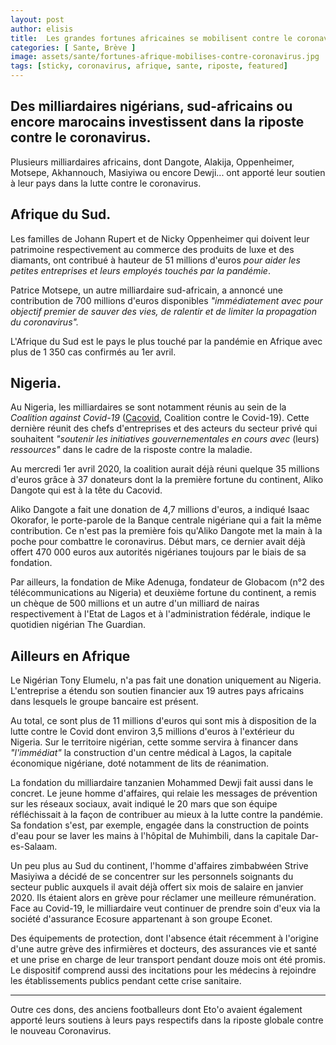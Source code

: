 ```yaml
---
layout: post
author: elisis
title:  Les grandes fortunes africaines se mobilisent contre le coronavirus.
categories: [ Sante, Brève ]
image: assets/sante/fortunes-afrique-mobilises-contre-coronavirus.jpg
tags: [sticky, coronavirus, afrique, sante, riposte, featured]
---
```


## Des milliardaires nigérians, sud-africains ou encore marocains investissent dans la riposte contre le coronavirus.


Plusieurs milliardaires africains, dont Dangote, Alakija, Oppenheimer, Motsepe, Akhannouch, Masiyiwa ou encore Dewji... ont apporté leur soutien à leur pays dans la lutte contre le coronavirus.


## Afrique du Sud.
Les familles de Johann Rupert et de Nicky Oppenheimer qui doivent leur patrimoine respectivement au commerce des produits de luxe et des diamants, ont contribué à hauteur de 51 millions d'euros _pour aider les petites entreprises et leurs employés touchés par la pandémie_.

Patrice Motsepe, un autre milliardaire sud-africain, a annoncé une contribution de 700 millions d'euros disponibles _"immédiatement_ _avec pour objectif premier de sauver des vies, de ralentir et de limiter la propagation du coronavirus"._ 

L'Afrique du Sud est le pays le plus touché par la pandémie en Afrique avec plus de 1  350 cas confirmés au 1er avril.

## Nigeria.
Au Nigeria, les milliardaires se sont notamment réunis au sein de la _Coalition against Covid-19_ ([Cacovid](https://twitter.com/cacovidng), Coalition contre le Covid-19). Cette dernière réunit des chefs d'entreprises et des acteurs du secteur privé qui souhaitent _"soutenir les initiatives gouvernementales en cours avec_ (leurs) _ressources"_ dans le cadre de la risposte contre la maladie.

Au mercredi 1er avril 2020, la coalition aurait déjà réuni quelque 35 millions d'euros grâce à 37 donateurs dont la la première fortune du continent, Aliko Dangote qui est à la tête du Cacovid.

Aliko Dangote a fait une donation de 4,7 millions d'euros, a indiqué Isaac Okorafor, le porte-parole de la Banque centrale nigériane qui a fait la même contribution. Ce n'est pas la première fois qu'Aliko Dangote met la main à la poche pour combattre le coronavirus. Début mars, ce dernier avait déjà offert 470  000 euros aux autorités nigérianes toujours par le biais de sa fondation.

Par ailleurs, la fondation de Mike Adenuga, fondateur de Globacom (n°2 des télécommunications au Nigeria) et deuxième fortune du continent, a remis un chèque de 500 millions et un autre d'un milliard de nairas respectivement à l'Etat de Lagos et à l'administration fédérale, indique le quotidien nigérian The Guardian.

## Ailleurs en Afrique

Le Nigérian Tony Elumelu, n'a pas fait une donation uniquement au Nigeria. L'entreprise a étendu  son soutien financier aux 19 autres pays africains dans lesquels le groupe bancaire est présent.

Au total, ce sont plus de 11 millions d'euros qui sont mis à disposition de la lutte contre le Covid dont environ 3,5 millions d'euros à l'extérieur du Nigeria. Sur le territoire nigérian, cette somme servira à financer dans  _"l'immédiat"_  la construction d'un centre médical à Lagos, la capitale économique nigériane, doté notamment de lits de réanimation.

La fondation du milliardaire tanzanien Mohammed Dewji fait aussi dans le concret. Le jeune homme d'affaires, qui relaie les messages de prévention sur les réseaux sociaux, avait indiqué  le 20 mars que son équipe réfléchissait à la façon de contribuer au mieux à la lutte contre la pandémie. Sa fondation s'est, par exemple, engagée dans la  construction de points d'eau pour se laver les mains à l'hôpital de  Muhimbili, dans la capitale Dar-es-Salaam.

Un peu plus au Sud du continent, l'homme d'affaires zimbabwéen Strive Masiyiwa a décidé de se concentrer sur les personnels soignants du secteur public auxquels il avait déjà offert six mois de salaire en janvier 2020. Ils étaient alors en grève pour réclamer une meilleure rémunération. Face au Covid-19, le milliardaire veut continuer de prendre soin d'eux via la société d'assurance Ecosure appartenant à son groupe Econet.

Des équipements de protection, dont l'absence était récemment à l'origine d'une autre grève des infirmières et docteurs, des assurances vie et santé et une prise en charge de leur transport pendant douze mois ont été promis. Le dispositif comprend aussi des incitations pour les médecins à rejoindre les établissements publics pendant cette crise sanitaire.

--- 

Outre ces dons, des anciens footballeurs dont Eto'o avaient également apporté leurs soutiens à leurs pays respectifs dans la riposte globale contre le nouveau Coronavirus.





